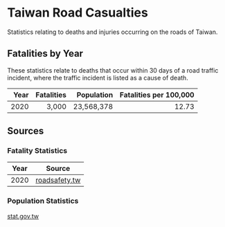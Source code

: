 # Taiwan Road Casualties

Statistics relating to deaths and injuries occurring on the roads of Taiwan.

## Fatalities by Year

These statistics relate to deaths that occur within 30 days of a road traffic incident, where the traffic incident is listed as a cause of death.

| Year | Fatalities | Population | Fatalities per 100,000 |
| --: | --: | --: | --: |
| 2020 | 3,000 | 23,568,378 | 12.73 |

## Sources

### Fatality Statistics

| Year | Source |
| -- | -- |
| 2020 | [roadsafety.tw](https://roadsafety.tw/motcgisDashboard/Dashboard/Custom?type=30%E6%97%A5%E6%AD%BB%E4%BA%A1%E4%BA%BA%E6%95%B8) |

### Population Statistics

[stat.gov.tw](https://eng.stat.gov.tw/point.asp?index=9)

